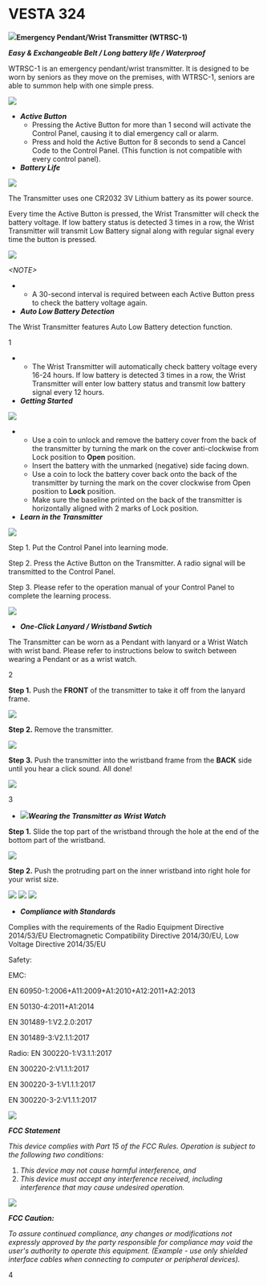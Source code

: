# VESTA 324

![](<.gitbook/assets/0 (73).png>)**Emergency Pendant/Wrist Transmitter (WTRSC-1)**

_**Easy & Exchangeable Belt / Long battery life / Waterproof**_

WTRSC-1 is an emergency pendant/wrist transmitter. It is designed to be worn by seniors as they move on the premises, with WTRSC-1, seniors are able to summon help with one simple press.

![](<.gitbook/assets/1 (85).png>)

* _**Active Button**_
  * Pressing the Active Button for more than 1 second will activate the Control Panel, causing it to dial emergency call or alarm.
  * Press and hold the Active Button for 8 seconds to send a Cancel Code to the Control Panel. (This function is not compatible with every control panel).
* _**Battery Life**_

![](<.gitbook/assets/2 (94).png>)

The Transmitter uses one CR2032 3V Lithium battery as its power source.

Every time the Active Button is pressed, the Wrist Transmitter will check the battery voltage. If low battery status is detected 3 times in a row, the Wrist Transmitter will transmit Low Battery signal along with regular signal every time the button is pressed.

![](<.gitbook/assets/3 (91).png>)

_\<NOTE>_

*
  * A 30-second interval is required between each Active Button press to check the battery voltage again.
* _**Auto Low Battery Detection**_

The Wrist Transmitter features Auto Low Battery detection function.

1

*
  * The Wrist Transmitter will automatically check battery voltage every 16-24 hours. If low battery is detected 3 times in a row, the Wrist Transmitter will enter low battery status and transmit low battery signal every 12 hours.
* _**Getting Started**_

![](<.gitbook/assets/4 (96).png>)

*
  * Use a coin to unlock and remove the battery cover from the back of the transmitter by turning the mark on the cover anti-clockwise from Lock position to **Open** position.
  * Insert the battery with the unmarked (negative) side facing down.
  * Use a coin to lock the battery cover back onto the back of the transmitter by turning the mark on the cover clockwise from Open position to **Lock** position.
  * Make sure the baseline printed on the back of the transmitter is horizontally aligned with 2 marks of Lock position.
* _**Learn in the Transmitter**_

![](<.gitbook/assets/5 (97).png>)

Step 1. Put the Control Panel into learning mode.

Step 2. Press the Active Button on the Transmitter. A radio signal will be transmitted to the Control Panel.

Step 3. Please refer to the operation manual of your Control Panel to complete the learning process.

![](<.gitbook/assets/6 (75).png>)

* _**One-Click Lanyard / Wristband Swtich**_

The Transmitter can be worn as a Pendant with lanyard or a Wrist Watch with wrist band. Please refer to instructions below to switch between wearing a Pendant or as a wrist watch.

2

**Step 1.** Push the **FRONT** of the transmitter to take it off from the lanyard frame.

![](<.gitbook/assets/7 (57).jpeg>)

**Step 2.** Remove the transmitter.

![](<.gitbook/assets/8 (49).jpeg>)

**Step 3.** Push the transmitter into the wristband frame from the **BACK** side until you hear a click sound. All done!

![](<.gitbook/assets/9 (38).jpeg>)

3

* ![](<.gitbook/assets/10 (64).png>)_**Wearing the Transmitter as Wrist Watch**_

**Step 1.** Slide the top part of the wristband through the hole at the end of the bottom part of the wristband.

![](<.gitbook/assets/11 (53).png>)

**Step 2.** Push the protruding part on the inner wristband into right hole for your wrist size.

![](<.gitbook/assets/12 (29).jpeg>) ![](<.gitbook/assets/13 (44).png>) ![](<.gitbook/assets/14 (43).png>)

* _**Compliance with Standards**_

Complies with the requirements of the Radio Equipment Directive 2014/53/EU Electromagnetic Compatibility Directive 2014/30/EU, Low Voltage Directive 2014/35/EU

Safety:

EMC:

EN 60950-1:2006+A11:2009+A1:2010+A12:2011+A2:2013

EN 50130-4:2011+A1:2014

EN 301489-1:V2.2.0:2017

EN 301489-3:V2.1.1:2017

Radio: EN 300220-1:V3.1.1:2017

EN 300220-2:V1.1.1:2017

EN 300220-3-1:V1.1.1:2017

EN 300220-3-2:V1.1.1:2017

![](<.gitbook/assets/15 (24).jpeg>)

_**FCC Statement**_

_This device complies with Part 15 of the FCC Rules. Operation is subject to the following two conditions:_

1. _This device may not cause harmful interference, and_
2. _This device must accept any interference received, including interference that may cause undesired operation._

![](<.gitbook/assets/16 (18).jpeg>)

_**FCC Caution:**_

_To assure continued compliance, any changes or modifications not expressly approved by the party responsible for compliance may void the user's authority to operate this equipment. (Example - use only shielded interface cables when connecting to computer or peripheral devices)._

4
